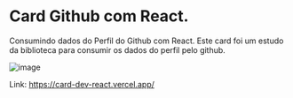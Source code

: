 # Card Github com React.

Consumindo dados do Perfil do Github com React. 
Este card foi um estudo da biblioteca para consumir os dados do perfil pelo github.

![image](https://github.com/EdilsonBaggio/card-dev-react/assets/71347535/70783628-a3e1-43da-83e9-74eff0780c5a)

Link: https://card-dev-react.vercel.app/

